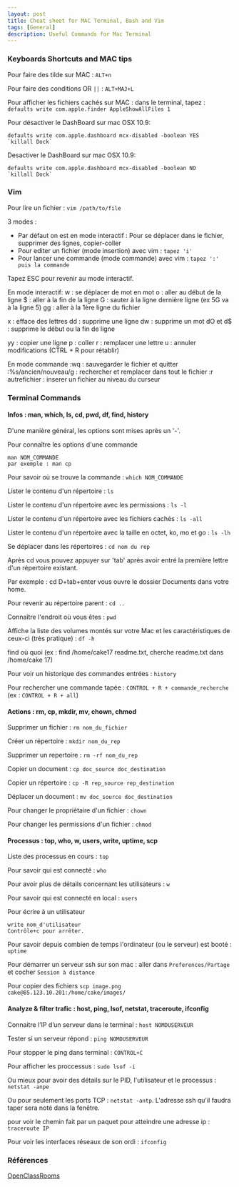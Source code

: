 ```yaml
---
layout: post
title: Cheat sheet for MAC Terminal, Bash and Vim
tags: [General]
description: Useful Commands for Mac Terminal
---
```


### Keyboards Shortcuts and MAC tips

Pour faire des tilde sur MAC : `ALT+n`

Pour faire des conditions OR `||` : `ALT+MAJ+L`

Pour afficher les fichiers cachés sur MAC : dans le terminal, tapez : `defaults write com.apple.finder AppleShowAllFiles 1`

Pour désactiver le DashBoard sur mac OSX 10.9:

    defaults write com.apple.dashboard mcx-disabled -boolean YES
    `killall Dock`

Desactiver le DashBoard sur mac OSX 10.9:

    defaults write com.apple.dashboard mcx-disabled -boolean NO
    `killall Dock`

### Vim

Pour lire un fichier : `vim /path/to/file`

3 modes :

- Par défaut on est en mode interactif : Pour se déplacer dans le fichier, supprimer des lignes, copier-coller
- Pour editer un fichier (mode insertion) avec vim : `tapez 'i'`
- Pour lancer une commande (mode commande) avec vim : `tapez ':' puis la commande`

Tapez ESC pour revenir au mode interactif.

En mode interactif:
w : se déplacer de mot en mot
o : aller au début de la ligne
$ : aller à la fin de la ligne
G : sauter à la ligne dernière ligne (ex 5G va à la ligne 5)
gg : aller à la 1ère ligne du fichier

x : efface des lettres
dd : supprime une ligne
dw : supprime un mot
dO et d$ : supprime le début ou la fin de ligne

yy : copier une ligne
p : coller
r : remplacer une lettre
u : annuler modifications (CTRL + R pour rétablir)

En mode commande
:wq : sauvegarder le fichier et quitter
:%s/ancien/nouveau/g : rechercher et remplacer dans tout le fichier
:r autrefichier : inserer un fichier au niveau du curseur

### Terminal Commands

#### Infos : man, which, ls, cd, pwd, df, find, history

D'une manière général, les options sont mises après un '-'.

Pour connaître les options d'une commande

    man NOM_COMMANDE
    par exemple : man cp

Pour savoir où se trouve la commande : `which NOM_COMMANDE`

Lister le contenu d'un répertoire : `ls`

Lister le contenu d'un répertoire avec les permissions : `ls -l`

Lister le contenu d'un répertoire avec les fichiers cachés : `ls -all`

Lister le contenu d'un répertoire avec la taille en octet, ko, mo et go : `ls -lh`

Se déplacer dans les répertoires : `cd nom du rep`

Après cd vous pouvez appuyer sur 'tab' après avoir entré la première lettre d'un répertoire existant.

Par exemple : cd D+tab+enter vous ouvre le dossier Documents dans votre home.

Pour revenir au répertoire parent : `cd ..`

Connaître l'endroit où vous êtes : `pwd`

Affiche la liste des volumes montés sur votre Mac et les caractéristiques de ceux-ci (très pratique) : `df -h`

find où quoi (ex : find /home/cake17 readme.txt, cherche readme.txt dans /home/cake 17)

Pour voir un historique des commandes entrées : `history`

Pour rechercher une commande tapée : `CONTROL + R + commande_recherche` (ex : `CONTROL + R + all`)

#### Actions : rm, cp, mkdir, mv, chown, chmod

Supprimer un fichier : `rm nom_du_fichier`

Créer un répertoire : `mkdir nom_du_rep`

Supprimer un repertoire : `rm -rf nom_du_rep`

Copier un document : `cp doc_source doc_destination`

Copier un répertoire : `cp -R rep_source rep_destination`

Déplacer un document : `mv doc_source doc_destination`

Pour changer le propriétaire d'un fichier : `chown`

Pour changer les permissions d'un fichier : `chmod`

#### Processus : top, who, w, users, write, uptime, scp

Liste des processus en cours : `top`

Pour savoir qui est connecté : `who`

Pour avoir plus de détails concernant les utilisateurs : `w`

Pour savoir qui est connecté en local : `users`

Pour écrire à un utilisateur

    write nom_d'utilisateur
    Contrôle+c pour arrêter.

Pour savoir depuis combien de temps l'ordinateur (ou le serveur) est booté : `uptime`

Pour démarrer un serveur ssh sur son mac : aller dans `Preferences/Partage` et cocher `Session à distance`

Pour copier des fichiers `scp image.png cake@85.123.10.201:/home/cake/images/`

#### Analyze & filter trafic : host, ping, lsof, netstat, traceroute, ifconfig

Connaitre l’IP d’un serveur dans le terminal : `host NOMDUSERVEUR`

Tester si un serveur répond : `ping NOMDUSERVEUR`

Pour stopper le ping dans terminal : `CONTROL+C`

Pour afficher les proccessus : `sudo lsof -i`

Ou mieux pour avoir des détails sur le PID, l'utilisateur et le processus : `netstat -anpe`

Ou pour seulement les ports TCP : `netstat -antp`. L'adresse ssh qu'il faudra taper sera noté dans la fenêtre.

pour voir le chemin fait par un paquet pour atteindre une adresse ip : `traceroute IP`

Pour voir les interfaces réseaux de son ordi : `ifconfig`

### Références

[OpenClassRooms](http://fr.openclassrooms.com/informatique/cours/reprenez-le-controle-a-l-aide-de-linux/vim-l-editeur-de-texte-du-programmeur)

